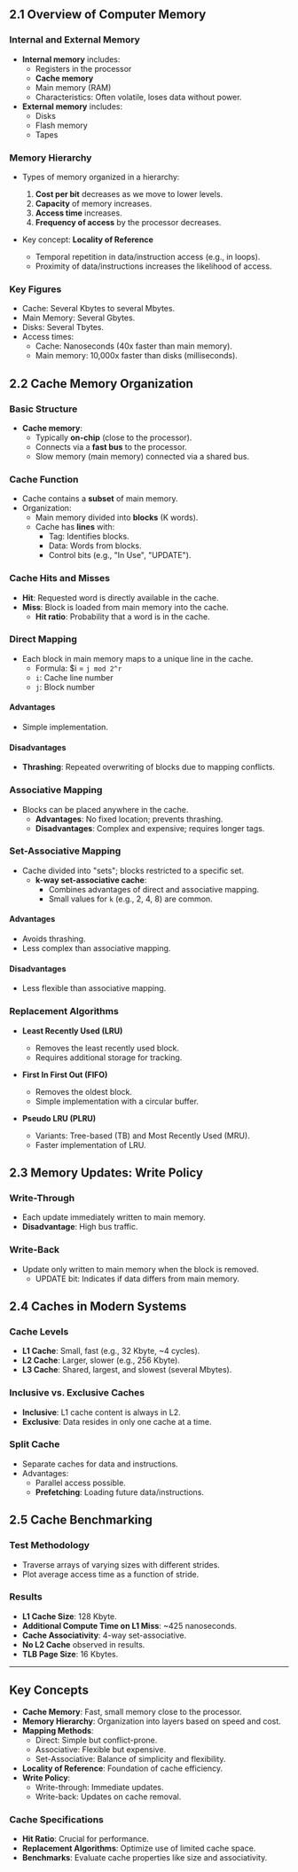 ## 2.1 Overview of Computer Memory

### Internal and External Memory

- **Internal memory** includes:
  - Registers in the processor
  - **Cache memory**
  - Main memory (RAM)
  - Characteristics: Often volatile, loses data without power.
- **External memory** includes:
  - Disks
  - Flash memory
  - Tapes

### Memory Hierarchy

- Types of memory organized in a hierarchy:

  1. **Cost per bit** decreases as we move to lower levels.
  2. **Capacity** of memory increases.
  3. **Access time** increases.
  4. **Frequency of access** by the processor decreases.

- Key concept: **Locality of Reference**
  - Temporal repetition in data/instruction access (e.g., in loops).
  - Proximity of data/instructions increases the likelihood of access.

### Key Figures

- Cache: Several Kbytes to several Mbytes.
- Main Memory: Several Gbytes.
- Disks: Several Tbytes.
- Access times:
  - Cache: Nanoseconds (40x faster than main memory).
  - Main memory: 10,000x faster than disks (milliseconds).

## 2.2 Cache Memory Organization

### Basic Structure

- **Cache memory**:
  - Typically **on-chip** (close to the processor).
  - Connects via a **fast bus** to the processor.
  - Slow memory (main memory) connected via a shared bus.

### Cache Function

- Cache contains a **subset** of main memory.
- Organization:
  - Main memory divided into **blocks** (K words).
  - Cache has **lines** with:
    - Tag: Identifies blocks.
    - Data: Words from blocks.
    - Control bits (e.g., "In Use", "UPDATE").

### Cache Hits and Misses

- **Hit**: Requested word is directly available in the cache.
- **Miss**: Block is loaded from main memory into the cache.
  - **Hit ratio**: Probability that a word is in the cache.

### Direct Mapping

- Each block in main memory maps to a unique line in the cache.
  - Formula: $i = `j mod 2^r`
  - `i`: Cache line number
  - `j`: Block number

#### Advantages

- Simple implementation.

#### Disadvantages

- **Thrashing**: Repeated overwriting of blocks due to mapping conflicts.

### Associative Mapping

- Blocks can be placed anywhere in the cache.
  - **Advantages**: No fixed location; prevents thrashing.
  - **Disadvantages**: Complex and expensive; requires longer tags.

### Set-Associative Mapping

- Cache divided into "sets"; blocks restricted to a specific set.
  - **k-way set-associative cache**:
    - Combines advantages of direct and associative mapping.
    - Small values for `k` (e.g., 2, 4, 8) are common.

#### Advantages

- Avoids thrashing.
- Less complex than associative mapping.

#### Disadvantages

- Less flexible than associative mapping.

### Replacement Algorithms

- **Least Recently Used (LRU)**

  - Removes the least recently used block.
  - Requires additional storage for tracking.

- **First In First Out (FIFO)**

  - Removes the oldest block.
  - Simple implementation with a circular buffer.

- **Pseudo LRU (PLRU)**
  - Variants: Tree-based (TB) and Most Recently Used (MRU).
  - Faster implementation of LRU.

## 2.3 Memory Updates: Write Policy

### Write-Through

- Each update immediately written to main memory.
- **Disadvantage**: High bus traffic.

### Write-Back

- Update only written to main memory when the block is removed.
  - UPDATE bit: Indicates if data differs from main memory.

## 2.4 Caches in Modern Systems

### Cache Levels

- **L1 Cache**: Small, fast (e.g., 32 Kbyte, ~4 cycles).
- **L2 Cache**: Larger, slower (e.g., 256 Kbyte).
- **L3 Cache**: Shared, largest, and slowest (several Mbytes).

### Inclusive vs. Exclusive Caches

- **Inclusive**: L1 cache content is always in L2.
- **Exclusive**: Data resides in only one cache at a time.

### Split Cache

- Separate caches for data and instructions.
- Advantages:
  - Parallel access possible.
  - **Prefetching**: Loading future data/instructions.

## 2.5 Cache Benchmarking

### Test Methodology

- Traverse arrays of varying sizes with different strides.
- Plot average access time as a function of stride.

### Results

- **L1 Cache Size**: 128 Kbyte.
- **Additional Compute Time on L1 Miss**: ~425 nanoseconds.
- **Cache Associativity**: 4-way set-associative.
- **No L2 Cache** observed in results.
- **TLB Page Size**: 16 Kbytes.

---

## Key Concepts

- **Cache Memory**: Fast, small memory close to the processor.
- **Memory Hierarchy**: Organization into layers based on speed and cost.
- **Mapping Methods**:
  - Direct: Simple but conflict-prone.
  - Associative: Flexible but expensive.
  - Set-Associative: Balance of simplicity and flexibility.
- **Locality of Reference**: Foundation of cache efficiency.
- **Write Policy**:
  - Write-through: Immediate updates.
  - Write-back: Updates on cache removal.

### Cache Specifications

- **Hit Ratio**: Crucial for performance.
- **Replacement Algorithms**: Optimize use of limited cache space.
- **Benchmarks**: Evaluate cache properties like size and associativity.
